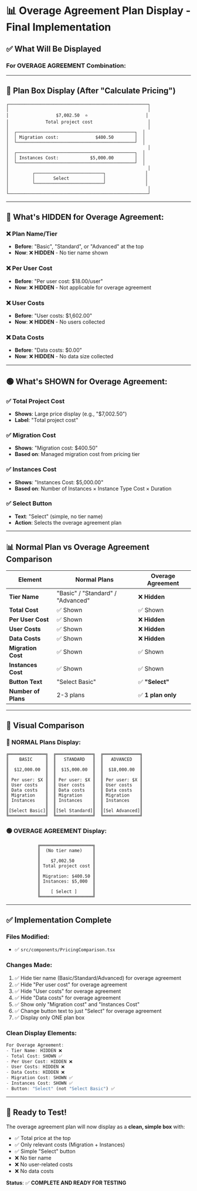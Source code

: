 # 📊 Overage Agreement Plan Display - Final Implementation

## ✅ What Will Be Displayed

### For OVERAGE AGREEMENT Combination:

---

## 🎯 Plan Box Display (After "Calculate Pricing")

```
┌─────────────────────────────────────────────────────┐
│                                                     │
│                  $7,002.50  ⭐                      │
│              Total project cost                     │
│                                                     │
│  ┌─────────────────────────────────────────────┐  │
│  │ Migration cost:              $400.50        │  │
│  └─────────────────────────────────────────────┘  │
│                                                     │
│  ┌─────────────────────────────────────────────┐  │
│  │ Instances Cost:            $5,000.00        │  │
│  └─────────────────────────────────────────────┘  │
│                                                     │
│         ┌──────────────────────────┐               │
│         │       Select             │               │
│         └──────────────────────────┘               │
│                                                     │
└─────────────────────────────────────────────────────┘
```

---

## 🔴 What's HIDDEN for Overage Agreement:

### ❌ Plan Name/Tier
- **Before**: "Basic", "Standard", or "Advanced" at the top
- **Now**: ❌ **HIDDEN** - No tier name shown

### ❌ Per User Cost
- **Before**: "Per user cost: $18.00/user"
- **Now**: ❌ **HIDDEN** - Not applicable for overage agreement

### ❌ User Costs
- **Before**: "User costs: $1,602.00"
- **Now**: ❌ **HIDDEN** - No users collected

### ❌ Data Costs
- **Before**: "Data costs: $0.00"
- **Now**: ❌ **HIDDEN** - No data size collected

---

## 🟢 What's SHOWN for Overage Agreement:

### ✅ Total Project Cost
- **Shows**: Large price display (e.g., "$7,002.50")
- **Label**: "Total project cost"

### ✅ Migration Cost
- **Shows**: "Migration cost: $400.50"
- **Based on**: Managed migration cost from pricing tier

### ✅ Instances Cost
- **Shows**: "Instances Cost: $5,000.00"
- **Based on**: Number of Instances × Instance Type Cost × Duration

### ✅ Select Button
- **Text**: "Select" (simple, no tier name)
- **Action**: Selects the overage agreement plan

---

## 📊 Normal Plan vs Overage Agreement Comparison

| Element | Normal Plans | Overage Agreement |
|---------|-------------|-------------------|
| **Tier Name** | "Basic" / "Standard" / "Advanced" | ❌ **Hidden** |
| **Total Cost** | ✅ Shown | ✅ Shown |
| **Per User Cost** | ✅ Shown | ❌ **Hidden** |
| **User Costs** | ✅ Shown | ❌ **Hidden** |
| **Data Costs** | ✅ Shown | ❌ **Hidden** |
| **Migration Cost** | ✅ Shown | ✅ Shown |
| **Instances Cost** | ✅ Shown | ✅ Shown |
| **Button Text** | "Select Basic" | ✅ **"Select"** |
| **Number of Plans** | 2-3 plans | ✅ **1 plan only** |

---

## 🎨 Visual Comparison

### 🔴 NORMAL Plans Display:
```
╔══════════════╗  ╔══════════════╗  ╔══════════════╗
║    BASIC     ║  ║   STANDARD   ║  ║   ADVANCED   ║
║              ║  ║              ║  ║              ║
║  $12,000.00  ║  ║  $15,000.00  ║  ║  $18,000.00  ║
║              ║  ║              ║  ║              ║
║ Per user: $X ║  ║ Per user: $X ║  ║ Per user: $X ║
║ User costs   ║  ║ User costs   ║  ║ User costs   ║
║ Data costs   ║  ║ Data costs   ║  ║ Data costs   ║
║ Migration    ║  ║ Migration    ║  ║ Migration    ║
║ Instances    ║  ║ Instances    ║  ║ Instances    ║
║              ║  ║              ║  ║              ║
║[Select Basic]║  ║[Sel Standard]║  ║[Sel Advanced]║
╚══════════════╝  ╚══════════════╝  ╚══════════════╝
```

### 🟢 OVERAGE AGREEMENT Display:
```
            ╔════════════════════╗
            ║  (No tier name)    ║
            ║                    ║
            ║    $7,002.50       ║
            ║ Total project cost ║
            ║                    ║
            ║ Migration: $400.50 ║
            ║ Instances: $5,000  ║
            ║                    ║
            ║    [ Select ]      ║
            ╚════════════════════╝
```

---

## ✅ Implementation Complete

### Files Modified:
- ✅ `src/components/PricingComparison.tsx`

### Changes Made:
1. ✅ Hide tier name (Basic/Standard/Advanced) for overage agreement
2. ✅ Hide "Per user cost" for overage agreement
3. ✅ Hide "User costs" for overage agreement
4. ✅ Hide "Data costs" for overage agreement
5. ✅ Show only "Migration cost" and "Instances Cost"
6. ✅ Change button text to just "Select" for overage agreement
7. ✅ Display only ONE plan box

### Clean Display Elements:
```javascript
For Overage Agreement:
- Tier Name: HIDDEN ❌
- Total Cost: SHOWN ✅
- Per User Cost: HIDDEN ❌
- User Costs: HIDDEN ❌
- Data Costs: HIDDEN ❌
- Migration Cost: SHOWN ✅
- Instances Cost: SHOWN ✅
- Button: "Select" (not "Select Basic") ✅
```

---

## 🚀 Ready to Test!

The overage agreement plan will now display as a **clean, simple box** with:
- ✅ Total price at the top
- ✅ Only relevant costs (Migration + Instances)
- ✅ Simple "Select" button
- ❌ No tier name
- ❌ No user-related costs
- ❌ No data costs

**Status**: ✅ **COMPLETE AND READY FOR TESTING**

